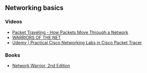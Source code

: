 ## Networking basics

### Videos

* [Packet Traveling - How Packets Move Through a Network](https://www.youtube.com/watch?v=rYodcvhh7b8)
* [WARRIORS OF THE NET](https://www.youtube.com/watch?v=RhvKm0RdUY0)
* [Udemy | Practical Cisco Networking Labs in Cisco Packet Tracer](https://www.udemy.com/course/practical-cisco-networking-labs/?couponCode=OF83024F)

### Books

* [Network Warrior, 2nd Edition](https://www.oreilly.com/library/view/network-warrior-2nd/9781449307974/)

